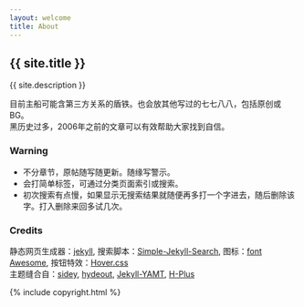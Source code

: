 ```yaml
---
layout: welcome
title: About
---
```


<h2>{{ site.title }}</h2>
{{ site.description }}

<br>
<!--以下可自行编辑-->

目前主船可能含第三方关系的盾铁。也会放其他写过的七七八八，包括原创或BG。  
黑历史过多，2006年之前的文章可以有效帮助大家找到自信。

### Warning

- 不分章节，原帖随写随更新。随缘写警示。
- 会打简单标签，可通过分类页面索引或搜索。
- 初次搜索有点慢，如果显示无搜索结果就随便再多打一个字进去，随后删除该字。打入删除来回多试几次。

### Credits

  静态网页生成器：<a target="_blank" href="https://github.com/jekyll/jekyll">jekyll</a>, 
  搜索脚本：<a target="_blank" href="https://github.com/christian-fei/Simple-Jekyll-Search">Simple-Jekyll-Search</a>, 
  图标：<a target="_blank" href="https://fontawesome.com/">font Awesome</a>, 
  按钮特效：<a target="_blank" href="https://ianlunn.github.io/Hover/">Hover.css</a>  
  主题缝合自：<a target="_blank" href="https://github.com/ronv/sidey">sidey</a>, 
  <a target="_blank" href="https://github.com/fongandrew/hydeout">hydeout</a>, 
  <a target="_blank" href="https://github.com/PandaSekh/Jekyll-YAMT">Jekyll-YAMT</a>, 
  <a target="_blank" href="https://github.com/xz-777/H-Plus">H-Plus</a>

<!--编辑结束-->
<div>{% include copyright.html %}</div>
